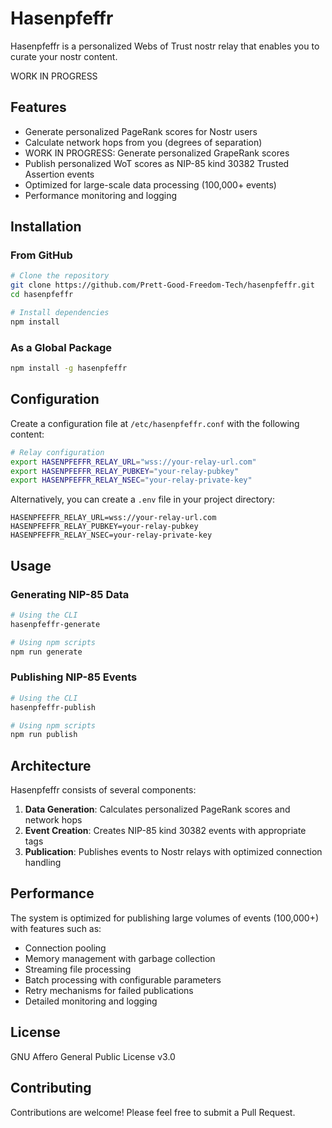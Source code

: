 # Hasenpfeffr

Hasenpfeffr is a personalized Webs of Trust nostr relay that enables you to curate your nostr content.

WORK IN PROGRESS

## Features

- Generate personalized PageRank scores for Nostr users
- Calculate network hops from you (degrees of separation)
- WORK IN PROGRESS: Generate personalized GrapeRank scores
- Publish personalized WoT scores as NIP-85 kind 30382 Trusted Assertion events
- Optimized for large-scale data processing (100,000+ events)
- Performance monitoring and logging

## Installation

### From GitHub

```bash
# Clone the repository
git clone https://github.com/Prett-Good-Freedom-Tech/hasenpfeffr.git
cd hasenpfeffr

# Install dependencies
npm install
```

### As a Global Package

```bash
npm install -g hasenpfeffr
```

## Configuration

Create a configuration file at `/etc/hasenpfeffr.conf` with the following content:

```bash
# Relay configuration
export HASENPFEFFR_RELAY_URL="wss://your-relay-url.com"
export HASENPFEFFR_RELAY_PUBKEY="your-relay-pubkey"
export HASENPFEFFR_RELAY_NSEC="your-relay-private-key"
```

Alternatively, you can create a `.env` file in your project directory:

```
HASENPFEFFR_RELAY_URL=wss://your-relay-url.com
HASENPFEFFR_RELAY_PUBKEY=your-relay-pubkey
HASENPFEFFR_RELAY_NSEC=your-relay-private-key
```

## Usage

### Generating NIP-85 Data

```bash
# Using the CLI
hasenpfeffr-generate

# Using npm scripts
npm run generate
```

### Publishing NIP-85 Events

```bash
# Using the CLI
hasenpfeffr-publish

# Using npm scripts
npm run publish
```

## Architecture

Hasenpfeffr consists of several components:

1. **Data Generation**: Calculates personalized PageRank scores and network hops
2. **Event Creation**: Creates NIP-85 kind 30382 events with appropriate tags
3. **Publication**: Publishes events to Nostr relays with optimized connection handling

## Performance

The system is optimized for publishing large volumes of events (100,000+) with features such as:

- Connection pooling
- Memory management with garbage collection
- Streaming file processing
- Batch processing with configurable parameters
- Retry mechanisms for failed publications
- Detailed monitoring and logging

## License

GNU Affero General Public License v3.0

## Contributing

Contributions are welcome! Please feel free to submit a Pull Request.
